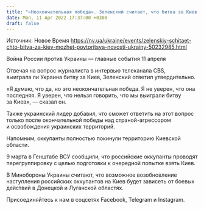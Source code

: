 ```yaml
---
title: "«Неокончательная победа». Зеленский считает, что битва за Киев может повториться"
date: Mon, 11 Apr 2022 17:37:00 +0300
draft: false
---
```

Источник: Новое Время https://nv.ua/ukraine/events/zelenskiy-schitaet-chto-bitva-za-kiev-mozhet-povtoritsya-novosti-ukrainy-50232985.html


Война России против Украины — главные события 11 апреля

Отвечая на вопрос журналиста в интервью телеканала CBS, выиграла ли Украина битву за Киев, Зеленский ответил утвердительно. 

«Я думаю, что да, но это неокончательная победа. Я не уверен, что она последняя. Я уверен, что нельзя говорить, что мы выиграли битву за Киев», — сказал он.

Также украинский лидер добавил, что сможет ответить на этот вопрос только после окончательной победы над страной-агрессором и освобождения украинских территорий.

Напомним, оккупанты полностью покинули территорию Киевской области. 

9 марта в Генштабе ВСУ сообщили, что российские оккупанты проводят перегруппировку с целью подготовки к очередной попытке взять Киев.

В Минобороны Украины считают, что возможное возобновление наступления российских оккупантов на Киев будет зависеть от боевых действий в Донецкой и Луганской областях.

Присоединяйтесь к нам в соцсетях Facebook, Telegram и Instagram.
